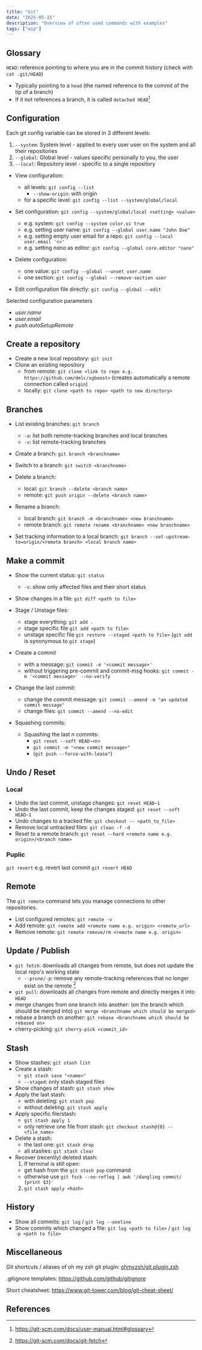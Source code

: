 ```yaml
---
title: "Git"
date: "2025-05-15"
description: "Overview of often used commands with examples"
tags: ["wip"]
---
```


## Glossary

`HEAD`: reference pointing to where you are in the commit history (check with `cat .git/HEAD`)

- Typically pointing to a `head` (the named reference to the commit of the tip of a branch)
- If it not references a branch, it is called `detached HEAD`[^git-scm]

<!-- `--force-with-lease`: only allows a push to proceed if the remote branch hasn't been updated by someone else since your last fetch -->

## Configuration

Each git config variable can be stored in 3 different levels:

1. `--system`: System level - applied to every user user on the system and all their repositories
1. `--global`: Global level - values specific personally to you, the user
1. `--local`: Repository level - specific to a single repository

- View configuration:

  - all levels: `git config --list`
    - `--show-origin`: with origin
  - for a specific level: `git config --list --system/global/local`

- Set configuration: `git config --system/global/local <setting> <value>`

  - e.g. system: `git config --system color.ui true`
  - e.g. setting user name: `git config --global user.name "John Doe"`
  - e.g. setting empty user email for a repo: `git config --local user.email '<>'`
  - e.g. setting _nano_ as editor: `git config --global core.editor "nano"`

- Delete configuration: 
  - one value: `git config --global --unset user.name`
  - one section: `git config --global --remove-section user`

- Edit configuration file directly: `git config --global --edit`

Selected configuration parameters

- _user.name_
- _user.email_
- _push.autoSetupRemote_

## Create a repository

- Create a new local repository: `git init`
- Clone an existing repository
  - from remote: `git clone <link to repo e.g. https://github.com/dmlc/xgboost>` (creates automatically a remote connection called `origin`)
  - locally: `git clone <path to repo> <path to new directory>`

## Branches

- List existing branches: `git branch`

  - `-a`: list both remote-tracking branches and local branches
  - `-v`: list remote-tracking branches

- Create a branch: `git branch <branchname>`

- Switch to a branch: `git switch <branchname>`

- Delete a branch:

  - local: `git branch --delete <branch name>`
  - remote: `git push origin --delete <branch name>`

- Rename a branch:

  - local branch: `git branch -m <branchname> <new branchname>`
  - remote branch: `git remote rename <branchname> <new branchname>`

- Set tracking information to a local branch: `git branch --set-upstream-to=origin/<remote branch> <local branch name>`

## Make a commit

- Show the current status: `git status`

  - `-s`: show only affected files and their short status

- Show changes in a file: `git diff <path to file>`

- Stage / Unstage files:

  - stage everything: `git add .`
  - stage specific file `git add <path to file>`
  - unstage specific file `git restore --staged <path to file>`
    (`git add` is synonymous to `git stage`)

- Create a commit

  - with a message: `git commit -m '<commit message>'`
  - without triggering pre-commit and commit-msg hooks: `git commit -m '<commit message>' --no-verify`

- Change the last commit:

  - change the commit message: `git commit --amend -m "an updated commit message"`
  - change files: `git commit --amend --no-edit`

- Squashing commits: 

  - Squashing the last _n_ commits: 
    - `git reset --soft HEAD~<n>`
    - `git commit -m "<new commit message>"`
    - (`git push --force-with-lease"`)

## Undo / Reset

### Local

- Undo the last commit, unstage changes: `git reset HEAD~1`
- Undo the last commit, keep the changes staged: `git reset --soft HEAD~1`
- Undo changes to a tracked file: `git checkout -- <path_to_file>`
- Remove local untracked files: `git clean -f -d`
- Reset to a remote branch: `git reset --hard <remote name e.g. origin>/<branch name>`

### Puplic

`git revert` e.g. revert last commit `git revert HEAD`

## Remote

The `git remote` command lets you manage connections to other repositories.

- List configured remotes: `git remote -v`
- Add remote: `git remote add <remote name e.g. origin> <remote_url>`
- Remove remote: `git remote remove/rm <remote name e.g. origin>`

## Update / Publish

- `git fetch`: downloads all changes from remote, but does not update the local repo's working state
  - `--prune/-p`: remove any remote-tracking references that no longer exist on the remote [^git-scm-fetch]
- `git pull`: downloads all changes from remote and directly merges it into `HEAD`
- merge changes from one branch into another: (on the branch which should be merged into) `git merge <branchname which should be merged>`
- rebase a branch on another: `git rebase <branchname which should be rebased on>`
- cherry-picking: `git cherry-pick <commit_id>`

## Stash

- Show stashes: `git stash list`
- Create a stash:
  - `git stash save "<name>"`
  - `--staged`: only stash staged files
- Show changes of stash: `git stash show`
- Apply the last stash:
  - with deleting: `git stash pop`
  - without deleting: `git stash apply`
- Apply specific file/stash:
  - `git stash apply 1`
  - only retrieve one file from stash: `git checkout stash@{0} -- <file_name>`
- Delete a stash:
  - the last one: `git stash drop`
  - all stashes: `git stash clear`
- Recover (recently) deleted stash:
  1. If terminal is still open:
  - get hash from the `git stash pop` command
  - otherwise use `git fsck --no-reflog | awk '/dangling commit/ {print $3}'`
  2. `git stash apply <hash>`

## History

- Show all commits: `git log` / `git log --oneline`
- Show commits which changed a file: `git log <path to file>` / `git log -p <path to file>`

## Miscellaneous

Git shortcuts / aliases of oh my zsh git plugin: [ohmyzsh/git.plugin.zsh](https://github.com/ohmyzsh/ohmyzsh/blob/master/plugins/git/git.plugin.zsh)

.gitignore templates: https://github.com/github/gitignore

Short cheatsheet:  https://www.git-tower.com/blog/git-cheat-sheet/

## References

[^git-scm]: https://git-scm.com/docs/user-manual.html#glossary
[^git-scm-fetch]: https://git-scm.com/docs/git-fetch
